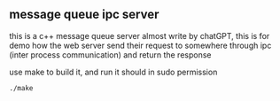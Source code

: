 

## message queue ipc server

this is a c++ message queue server almost write by chatGPT, this is for demo how the web server send their request to somewhere through ipc (inter process communication) and return the response

use make to build it, and run it should in sudo permission

```
./make
```



